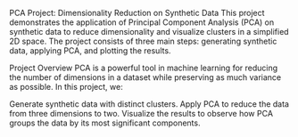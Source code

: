 PCA Project: Dimensionality Reduction on Synthetic Data
This project demonstrates the application of Principal Component Analysis (PCA) on synthetic data to reduce dimensionality and visualize clusters in a simplified 2D space. The project consists of three main steps: generating synthetic data, applying PCA, and plotting the results.

Project Overview
PCA is a powerful tool in machine learning for reducing the number of dimensions in a dataset while preserving as much variance as possible. In this project, we:

Generate synthetic data with distinct clusters.
Apply PCA to reduce the data from three dimensions to two.
Visualize the results to observe how PCA groups the data by its most significant components.
